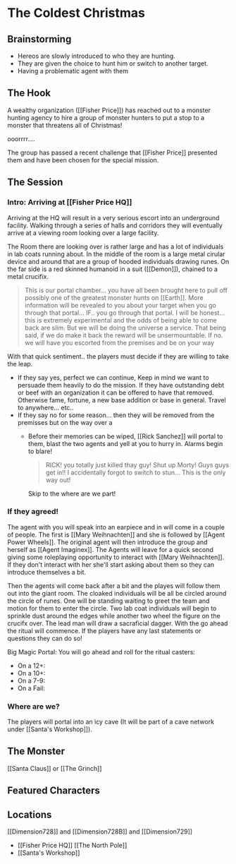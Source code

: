 # The Coldest Christmas

## Brainstorming
- Hereos are slowly introduced to who they are hunting.
- They are given the choice to hunt him or switch to another target.
- Having a problematic agent with them 

## The Hook
A wealthy organization ([[Fisher Price]]) has reached out to a monster hunting agency to hire a group of monster hunters to put a stop to a monster that threatens all of Christmas!

ooorrrr....

The group has passed a recent challenge that [[Fisher Price]] presented them and have been chosen for the special mission.

## The Session
### Intro: Arriving at [[Fisher Price HQ]]
Arriving at the HQ will result in a very serious escort into an underground facility. Walking through a series of halls and corridors they will eventually arrive at a viewing room looking over a large facility. 

The Room there are looking over is rather large and has a lot of individuals in lab coats running about. In the middle of the room is a large metal cirular device and around that are a group of hooded individuals drawing runes. On the far side is a red skinned humanoid in a suit ([[Demon]]), chained to a metal crucifix.
> This is our portal chamber... you have all been brought here to pull off possibly one of the greatest monster hunts on [[Earth]]. More information will be revealed to you about your target when you go through that portal... IF.. you go through that portal. I will be honest... this is extremely experimental and the odds of being able to come back are slim. But we will be doing the universe a service. That being said, if we do make it back the reward will be unsermountable. 
> If no. we will have you escorted from the premises and be on your way

With that quick sentiment.. the players must decide if they are willing to take the leap.
- If they say yes, perfect we can continue, Keep in mind we want to persuade them heavily to do the mission. If they have outstanding debt or beef with an organization it can be offered to have that removed. Otherwise fame, fortune, a new base addition or base in general. Travel to anywhere... etc..
- If they say no for some reason... then they will be removed from the premisses but on the way over a 
	- Before their memories can be wiped, [[Rick Sanchez]] will portal to them, blast the two agents and yell at you to hurry in. Alarms begin to blare!
		> RICK! you totally just killed thay guy!
		> Shut up Morty! Guys guys get in!! I accidentally forgot to switch to stun... This is the only way out!

		Skip to the where are we part!

### If they agreed!
The agent with you will speak into an earpiece and in will come in a couple of people. 
The first is [[Mary Weihnachten]] and she is followed by [[Agent Power Wheels]]. The original agent will then introduce the group and herself as [[Agent Imaginex]]. The Agents will leave for a quick second giving some roleplaying opportunity to interact with [[Mary Weihnachten]]. If they don't interact with her she'll start asking about them so they can introduce themselves a bit. 

Then the agents will come back after a bit and the playes will follow them out into the giant room. The cloaked individuals will be all be circled around the circle of runes. One will be standing waiting to greet the team and motion for them to enter the circle. Two lab coat individuals will begin to sprinkle dust around the edges while another two wheel the figure on the crucifx over. The lead man will draw a sacraficial dagger. With the go ahead the ritual will commence. If the players have any last statements or questions they can do so!

Big Magic Portal: You will go ahead and roll for the ritual casters:
- On a 12+: 
- On a 10+:
- On a 7-9:
- On a Fail:

### Where are we?
The players will portal into an icy cave (It will be part of a cave network under [[Santa's Workshop]]).

## The Monster
[[Santa Claus]]
or
[[The Grinch]]

## Featured Characters


## Locations
[[Dimension728]] and [[Dimension728B]] and  [[Dimension729]]
- [[Fisher Price HQ]] 
[[The North Pole]]
- [[Santa's Workshop]]